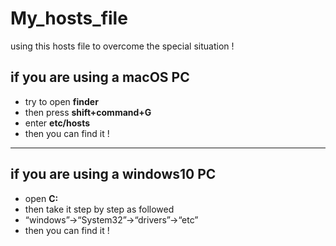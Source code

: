 # My_hosts_file
using this hosts file to overcome the special situation !

## if you are using a macOS PC

- try to open **finder**
- then press **shift+command+G**
- enter **etc/hosts**
- then you can find it !

---

## if you are using a windows10 PC

- open **C:**
- then take it step by step as followed
- “windows”→“System32”→“drivers”→“etc”
- then you can find it !
